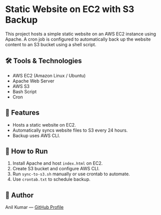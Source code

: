 # Static Website on EC2 with S3 Backup

This project hosts a simple static website on an AWS EC2 instance using Apache. A cron job is configured to automatically back up the website content to an S3 bucket using a shell script.

## 🛠️ Tools & Technologies
- AWS EC2 (Amazon Linux / Ubuntu)
- Apache Web Server
- AWS S3
- Bash Script
- Cron

## 📌 Features
- Hosts a static website on EC2.
- Automatically syncs website files to S3 every 24 hours.
- Backup uses AWS CLI.


## 🚀 How to Run
1. Install Apache and host `index.html` on EC2.
2. Create S3 bucket and configure AWS CLI.
3. Run `sync-to-s3.sh` manually or use crontab to automate.
4. Use `crontab.txt` to schedule backup.


## 👤 Author
Anil Kumar — [GitHub Profile](https://github.com/AnilAttada)

